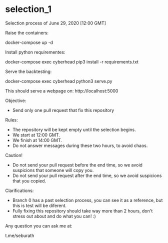 # selection_1
Selection process of June 29, 2020 [12:00 GMT]

Raise the containers:

docker-compose up -d

Install python requirementes:

docker-compose exec cyberhead pip3 install -r requirements.txt

Serve the backtesting:

docker-compose exec cyberhead python3 serve.py

This should serve a webpage on: http://localhost:5000

Objective:
- Send only one pull request that fix this repository

Rules:
- The repository will be kept empty until the selection begins.
- We start at 12:00 GMT.
- We finish at 14:00 GMT.
- Do not answer messages during these two hours, to avoid chaos.

Caution!
- Do not send your pull request before the end time, so we avoid suspicions that someone will copy you.
- Do not send your pull request after the end time, so we avoid suspicions that you copied.

Clarifications:
- Branch 0 has a past selection process, you can see it as a reference, but this is test will be diferent.
- Fully fixing this repository should take way more than 2 hours, don't stress out about and do what you can! :)

Any question you can ask me at:

t.me/seburath
